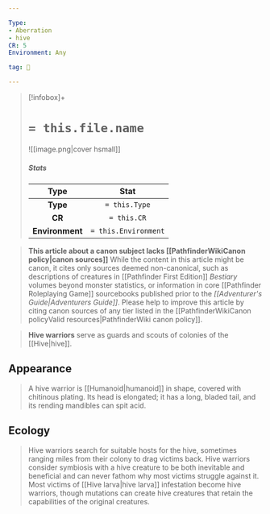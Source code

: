```yaml
---

Type:
- Aberration
- hive
CR: 5
Environment: Any

tag: 👹

---
```


> [!infobox]+
> #  `= this.file.name`
> ![[image.png|cover hsmall]]
> ##### Stats
> Type | Stat |
> :---:|:---:|
> **Type** | `= this.Type` |
> **CR** | `= this.CR` |
> **Environment** | `= this.Environment` |







> **This article about a canon subject lacks [[PathfinderWikiCanon policy|canon sources]]**
While the content in this article might be canon, it cites only sources deemed non-canonical, such as descriptions of creatures in [[Pathfinder First Edition]] *Bestiary* volumes beyond monster statistics, or information in core [[Pathfinder Roleplaying Game]] sourcebooks published prior to the *[[Adventurer's Guide|Adventurers Guide]]*.
> Please help to improve this article by citing canon sources of any tier listed in the [[PathfinderWikiCanon policyValid resources|PathfinderWiki canon policy]].



> **Hive warriors** serve as guards and scouts of colonies of the [[Hive|hive]].


## Appearance

> A hive warrior is [[Humanoid|humanoid]] in shape, covered with chitinous plating. Its head is elongated; it has a long, bladed tail, and its rending mandibles can spit acid.


## Ecology

> Hive warriors search for suitable hosts for the hive, sometimes ranging miles from their colony to drag victims back. Hive warriors consider symbiosis with a hive creature to be both inevitable and beneficial and can never fathom why most victims struggle against it. Most victims of [[Hive larva|hive larva]] infestation become hive warriors, though mutations can create hive creatures that retain the capabilities of the original creatures.









